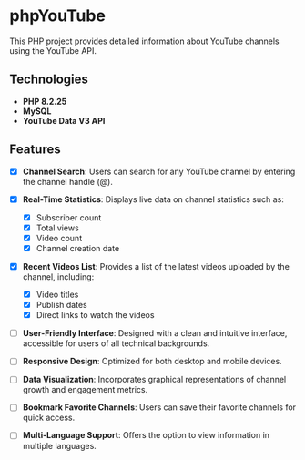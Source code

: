 # phpYouTube

This PHP project provides detailed information about YouTube channels using the YouTube API.

## Technologies

- **PHP 8.2.25**
- **MySQL**
- **YouTube Data V3 API**

## Features

- [x] **Channel Search**: Users can search for any YouTube channel by entering the channel handle (@).
  
- [x] **Real-Time Statistics**: Displays live data on channel statistics such as:
  - [x] Subscriber count
  - [x] Total views
  - [x] Video count
  - [x] Channel creation date

- [x] **Recent Videos List**: Provides a list of the latest videos uploaded by the channel, including:
  - [x] Video titles
  - [x] Publish dates
  - [x] Direct links to watch the videos

- [ ] **User-Friendly Interface**: Designed with a clean and intuitive interface, accessible for users of all technical backgrounds.

- [ ] **Responsive Design**: Optimized for both desktop and mobile devices.

- [ ] **Data Visualization**: Incorporates graphical representations of channel growth and engagement metrics.

- [ ] **Bookmark Favorite Channels**: Users can save their favorite channels for quick access.

- [ ] **Multi-Language Support**: Offers the option to view information in multiple languages.


